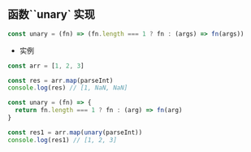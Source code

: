 ## 函数``unary` 实现

```javascript
const unary = (fn) => (fn.length === 1 ? fn : (args) => fn(args))
```

- 实例

```javascript
const arr = [1, 2, 3]

const res = arr.map(parseInt)
console.log(res) // [1, NaN, NaN]

const unary = (fn) => {
  return fn.length === 1 ? fn : (arg) => fn(arg)
}

const res1 = arr.map(unary(parseInt))
console.log(res1) // [1, 2, 3]
```
